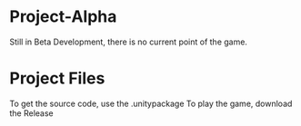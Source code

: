 # Project-Alpha
Still in Beta Development, there is no current point of the game.

# Project Files
To get the source code, use the .unitypackage
To play the game, download the Release
